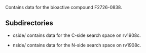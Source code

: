 Contains data for the bioactive compound F2726-0838.

## Subdirectories

- cside/ contains data for the C-side search space on rv1908c.

- nside/ contains data for the N-side search space on rv1908c.

